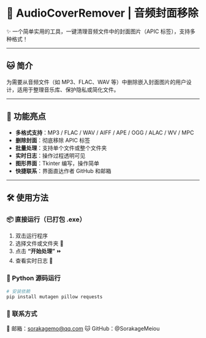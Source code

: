 # 🎵 AudioCoverRemover | 音频封面移除

✨ 一个简单实用的工具，一键清理音频文件中的封面图片（APIC 标签），支持多种格式！  

---

## 🐱 简介  
为需要从音频文件（如 MP3、FLAC、WAV 等）中删除嵌入封面图片的用户设计，适用于整理音乐库、保护隐私或简化文件。  

---

## 🌈 功能亮点  
- **多格式支持**：MP3 / FLAC / WAV / AIFF / APE / OGG / ALAC / WV / MPC  
- **删除封面**：彻底移除 APIC 标签  
- **批量处理**：支持单个文件或整个文件夹  
- **实时日志**：操作过程透明可见  
- **图形界面**：Tkinter 编写，操作简单  
- **快捷联系**：界面直达作者 GitHub 和邮箱  

---

## 🛠 使用方法  

### 📦 直接运行（已打包 .exe）  
1. 双击运行程序  
2. 选择文件或文件夹 📂  
3. 点击 **“开始处理”** ⏩  
4. 查看实时日志 📜  

### 🧪 Python 源码运行  
```bash
# 安装依赖  
pip install mutagen pillow requests
```

### 🤝 联系方式
📧 邮箱：sorakagemo@qq.com
🐱 GitHub：@SorakageMeiou

